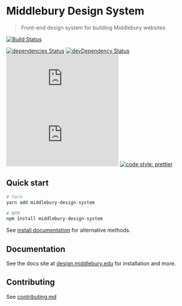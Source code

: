 # Middlebury Design System
> Front-end design system for building Middlebury websites 

[![Build Status](https://travis-ci.org/middlebury/design-system.svg?branch=master)](https://travis-ci.org/middlebury/design-system)
<!-- [![npm version](https://img.shields.io/npm/v/middlebury-design-system.svg)](https://www.npmjs.com/package/middlebury-design-system) -->
[![dependencies Status](https://img.shields.io/david/middlebury/middlebury-design-system.svg)](https://david-dm.org/middlebury/middlebury-design-system)
[![devDependency Status](https://img.shields.io/david/dev/middlebury/middlebury-design-system.svg)](https://david-dm.org/middlebury/middlebury-design-system?type=dev)
[![CSS gzip size](http://img.badgesize.io/middlebury/middlebury-design-system/dist/css/mds.min.css?compression=gzip&label=CSS+gzip+size)](https://github.com/middlebury/middlebury-design-system/tree/master/dist/css/mds.min.css)
[![JS gzip size](http://img.badgesize.io/middlebury/middlebury-design-system/dist/js/mds.min.js?compression=gzip&label=JS+gzip+size)](https://github.com/middlebury/middlebury-design-system/tree/master/dist/js/mds.min.js)
[![code style: prettier](https://img.shields.io/badge/code_style-prettier-ff69b4.svg?style=flat-square)](https://github.com/prettier/prettier)


## Quick start
```bash
# Yarn
yarn add middlebury-design-system

# NPM
npm install middlebury-design-system
```

See [install documentation][install] for alternative methods.

## Documentation
See the docs site at [design.middlebury.edu][docs] for installation and more.


## Contributing

See [contributing.md]('./site/content/guidelines/contributing.md)


[docs]: https://design.middlebury.edu
[install]: https://design.middlebury.edu/getting-started/developers#install
